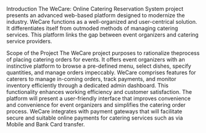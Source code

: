 Introduction
The WeCare: Online Catering Reservation System project presents an advanced web-based platform designed to modernize the industry. WeCare functions as a well-organized and user-centrical solution. It differentiates itself from outmoded methods of managing catering services. This platform links the gap between event organizers and catering service providers.

Scope of the Project
The WeCare project purposes to rationalize theprocess of placing catering orders for events. It offers event organizers with an instinctive platform to browse a pre-defined menu, select dishes, specify quantities, and manage orders impeccably.
WeCare comprises features for caterers to manage in-coming orders, track payments, and monitor inventory efficiently through a dedicated admin dashboard. This functionality enhances working efficiency and customer satisfaction.
The platform will present a user-friendly interface that improves convenience and convenience for event organizers and simplifies the catering order process.
WeCare integrates with payment gateways that will facilitate secure and suitable online payments for catering services such as via Mobile and Bank Card transfer.
